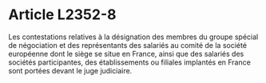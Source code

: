 # Article L2352-8

Les contestations relatives à la désignation des membres du groupe spécial de négociation et des représentants des salariés au comité de la société européenne dont le siège se situe en France, ainsi que des salariés des sociétés participantes, des établissements ou filiales implantés en France sont portées devant le juge judiciaire.
